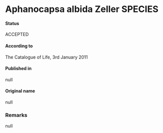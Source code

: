 Aphanocapsa albida Zeller SPECIES
=======

#### Status
ACCEPTED

#### According to
The Catalogue of Life, 3rd January 2011

#### Published in
null

#### Original name
null

### Remarks
null